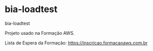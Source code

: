 # bia-loadtest
bia-loadtest

Projeto usado na Formação AWS.

Lista de Espera da Formação: https://inscricao.formacaoaws.com.br
